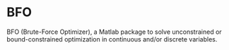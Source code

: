 # BFO
BFO (Brute-Force Optimizer), a Matlab package to solve unconstrained or bound-constrained optimization in continuous and/or discrete variables. 
